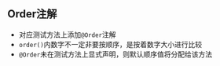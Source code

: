 
## Order注解


- 对应测试方法上添加`@Order`注解
- `order()`内数字不一定非要按顺序，是按着数字大小进行比较
- `@Order`未在测试方法上显式声明，则默认顺序值将分配给该方法

